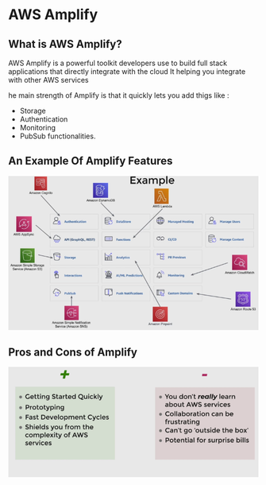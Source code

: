 # AWS Amplify

## What is AWS Amplify?
AWS Amplify is a powerful toolkit developers use to build full stack applications that directly integrate with the cloud It helping you integrate with other AWS services

he main strength of Amplify is that it quickly lets you add thigs like : 
- Storage 
- Authentication 
- Monitoring 
- PubSub functionalities.

## An Example Of Amplify Features

![Amplify Features](../assets/class31/amazon-example.webp)

## Pros and Cons of Amplify

![Apmlify pros and cons](../assets/class31/amplifiy-pros-cons.webp)
